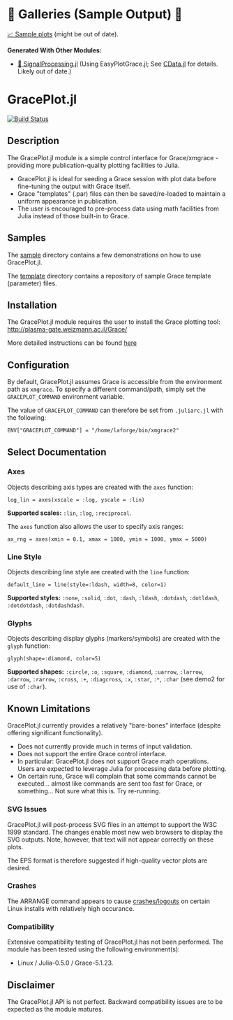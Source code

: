 # :art: Galleries (Sample Output) :art:

[:chart_with_upwards_trend: Sample plots](https://github.com/ma-laforge/FileRepo/tree/master/GracePlot/sampleplots/README.md) (might be out of date).

**Generated With Other Modules:**

 - [:satellite: SignalProcessing.jl](https://github.com/ma-laforge/FileRepo/tree/master/SignalProcessing/sampleplots/grace_old/README.md) (Using EasyPlotGrace.jl; See [CData.jl](https://github.com/ma-laforge/CData.jl) for details.  Likely out of date.)

# GracePlot.jl

[![Build Status](https://travis-ci.org/ma-laforge/GracePlot.jl.svg?branch=master)](https://travis-ci.org/ma-laforge/GracePlot.jl)

## Description

The GracePlot.jl module is a simple control interface for Grace/xmgrace - providing more publication-quality plotting facilities to Julia.

 - GracePlot.jl is ideal for seeding a Grace session with plot data before fine-tuning the output with Grace itself.
 - Grace "templates" (.par) files can then be saved/re-loaded to maintain a uniform appearance in publication.
 - The user is encouraged to pre-process data using math facilities from Julia instead of those built-in to Grace.

## Samples

The [sample](sample/) directory contains a few demonstrations on how to use GracePlot.jl.

The [template](sample/template/) directory contains a repository of sample Grace template (parameter) files.

## Installation

The GracePlot.jl module requires the user to install the Grace plotting tool:<br>
<http://plasma-gate.weizmann.ac.il/Grace/>

More detailed instructions can be found [here](https://github.com/ma-laforge/HowTo/blob/master/grace/grace_install.md#Installation)

## Configuration

By default, GracePlot.jl assumes Grace is accessible from the environment path as `xmgrace`.  To specify a different command/path, simply set the `GRACEPLOT_COMMAND` environment variable.

The value of `GRACEPLOT_COMMAND` can therefore be set from `.juliarc.jl` with the following:

	ENV["GRACEPLOT_COMMAND"] = "/home/laforge/bin/xmgrace2"

## Select Documentation

### Axes

Objects describing axis types are created with the `axes` function:
```
log_lin = axes(xscale = :log, yscale = :lin)
```
**Supported scales:** `:lin`, `:log`, `:reciprocal`.

The `axes` function also allows the user to specify axis ranges:
```
ax_rng = axes(xmin = 0.1, xmax = 1000, ymin = 1000, ymax = 5000)
```

### Line Style

Objects describing line style are created with the `line` function:
```
default_line = line(style=:ldash, width=8, color=1)
```

**Supported styles:** `:none`, `:solid`, `:dot`, `:dash`, `:ldash`, `:dotdash`, `:dotldash`, `:dotdotdash`, `:dotdashdash`.

### Glyphs

Objects describing display glyphs (markers/symbols) are created with the `glyph` function:
```
glyph(shape=:diamond, color=5)
```

**Supported shapes:** `:circle`, `:o`, `:square`, `:diamond`, `:uarrow`, `:larrow`, `:darrow`, `:rarrow`, `:cross`, `:+`, `:diagcross`, `:x`, `:star`, `:*`, `:char` (see demo2 for use of `:char`).

## Known Limitations

GracePlot.jl currently provides a relatively "bare-bones" interface (despite offering significant functionality).

 - Does not currently provide much in terms of input validation.
 - Does not support the entire Grace control interface.
  - In particular: GracePlot.jl does not support Grace math operations.  Users are expected to leverage Julia for processing data before plotting.
 - On certain runs, Grace will complain that some commands cannot be executed... almost like commands are sent too fast for Grace, or something...  Not sure what this is.  Try re-running.

### SVG Issues

GracePlot.jl will post-process SVG files in an attempt to support the W3C 1999 standard.  The changes enable most new web browsers to display the SVG outputs.  Note, however, that text will not appear correctly on these plots.

The EPS format is therefore suggested if high-quality vector plots are desired.

### Crashes

The ARRANGE command appears to cause [crashes/logouts](CrashIssues.md) on certain Linux installs with relatively high occurance.

### Compatibility

Extensive compatibility testing of GracePlot.jl has not been performed.  The module has been tested using the following environment(s):

 - Linux / Julia-0.5.0 / Grace-5.1.23.

## Disclaimer

The GracePlot.jl API is not perfect.  Backward compatibility issues are to be expected as the module matures.
